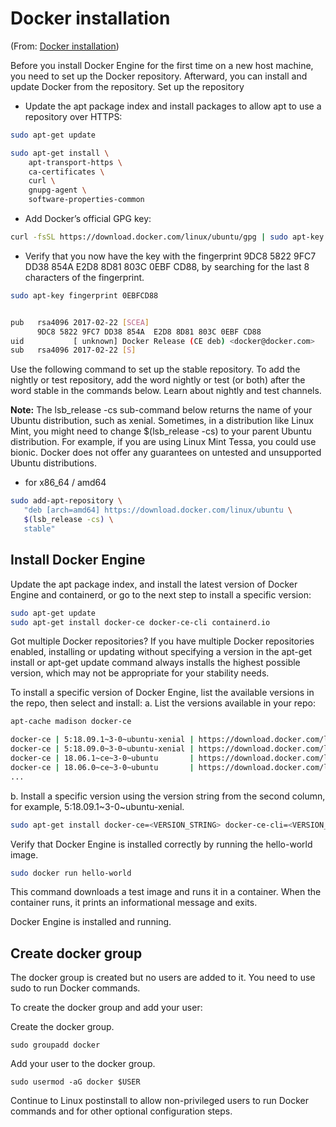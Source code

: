 # Docker installation
(From: [Docker installation](https://docs.docker.com/v17.09/engine/installation/linux/docker-ce/ubuntu/#install-docker-ce)) 

Before you install Docker Engine for the first time on a new host machine, you need to set up the Docker repository. Afterward, you can install and update Docker from the repository.
Set up the repository

* Update the apt package index and install packages to allow apt to use a repository over HTTPS:

```bash
sudo apt-get update

sudo apt-get install \
    apt-transport-https \
    ca-certificates \
    curl \
    gnupg-agent \
    software-properties-common
```

* Add Docker’s official GPG key:

```bash
curl -fsSL https://download.docker.com/linux/ubuntu/gpg | sudo apt-key add -
```

* Verify that you now have the key with the fingerprint 9DC8 5822 9FC7 DD38 854A  E2D8 8D81 803C 0EBF CD88, by searching for the last 8 characters of the fingerprint.

```bash
sudo apt-key fingerprint 0EBFCD88


pub   rsa4096 2017-02-22 [SCEA]
      9DC8 5822 9FC7 DD38 854A  E2D8 8D81 803C 0EBF CD88
uid           [ unknown] Docker Release (CE deb) <docker@docker.com>
sub   rsa4096 2017-02-22 [S]
```

Use the following command to set up the stable repository. To add the nightly or test repository, add the word nightly or test (or both) after the word stable in the commands below. Learn about nightly and test channels.

**Note:** The lsb_release -cs sub-command below returns the name of your Ubuntu distribution, such as xenial. Sometimes, in a distribution like Linux Mint, you might need to change $(lsb_release -cs) to your parent Ubuntu distribution. For example, if you are using Linux Mint Tessa, you could use bionic. Docker does not offer any guarantees on untested and unsupported Ubuntu distributions.

* for x86_64 / amd64
```bash
sudo add-apt-repository \
   "deb [arch=amd64] https://download.docker.com/linux/ubuntu \
   $(lsb_release -cs) \
   stable"
```


## Install Docker Engine

Update the apt package index, and install the latest version of Docker Engine and containerd, or go to the next step to install a specific version:

```bash
sudo apt-get update
sudo apt-get install docker-ce docker-ce-cli containerd.io
```
Got multiple Docker repositories?
If you have multiple Docker repositories enabled, installing or updating without specifying a version in the apt-get install or apt-get update command always installs the highest possible version, which may not be appropriate for your stability needs.

To install a specific version of Docker Engine, list the available versions in the repo, then select and install:
a. List the versions available in your repo:
```bash
apt-cache madison docker-ce

docker-ce | 5:18.09.1~3-0~ubuntu-xenial | https://download.docker.com/linux/ubuntu  xenial/stable amd64 Packages
docker-ce | 5:18.09.0~3-0~ubuntu-xenial | https://download.docker.com/linux/ubuntu  xenial/stable amd64 Packages
docker-ce | 18.06.1~ce~3-0~ubuntu       | https://download.docker.com/linux/ubuntu  xenial/stable amd64 Packages
docker-ce | 18.06.0~ce~3-0~ubuntu       | https://download.docker.com/linux/ubuntu  xenial/stable amd64 Packages
...
```

b. Install a specific version using the version string from the second column, for example, 5:18.09.1~3-0~ubuntu-xenial.

```bash
sudo apt-get install docker-ce=<VERSION_STRING> docker-ce-cli=<VERSION_STRING> containerd.io
```
Verify that Docker Engine is installed correctly by running the hello-world image.

```bash
sudo docker run hello-world
```

This command downloads a test image and runs it in a container. When the container runs, it prints an informational message and exits.

Docker Engine is installed and running. 

## Create docker group
The docker group is created but no users are added to it. You need to use sudo to run Docker commands. 

To create the docker group and add your user:

Create the docker group.

```shell
sudo groupadd docker
```

Add your user to the docker group.

```shell
sudo usermod -aG docker $USER
```



Continue to Linux postinstall to allow non-privileged users to run Docker commands and for other optional configuration steps.